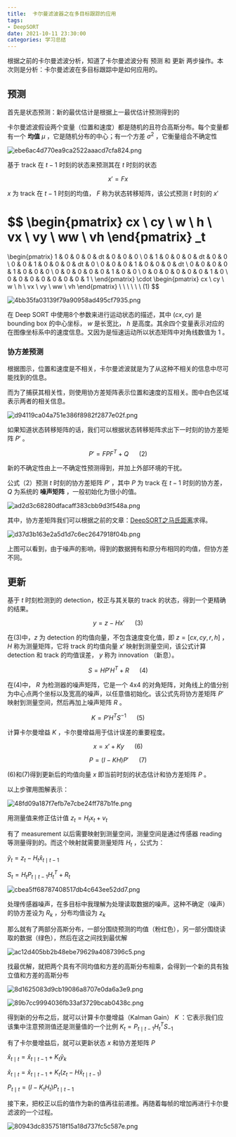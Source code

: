 ```yaml
---
title:  卡尔曼滤波器之在多目标跟踪的应用
tags: 
- DeepSORT
date: 2021-10-11 23:30:00
categories: 学习总结
---
```


根据之前的卡尔曼滤波分析，知道了卡尔曼滤波分有 预测 和 更新 两步操作。本次则是分析：卡尔曼滤波在多目标跟踪中是如何应用的。

## 预测

首先是状态预测：新的最优估计是根据上一最优估计预测得到的

卡尔曼滤波假设两个变量（位置和速度）都是随机的且符合高斯分布。每个变量都有一个 **均值** $\mu$ ，它是随机分布的中心；有一个方差 $\sigma^2$ ，它衡量组合不确定性

![ebe6ac4d770ea9ca2522aaacd7cfa824.png](https://runcoderhang.github.io/thumbnails/6da4374434914a37b8391bd1330ece4a.png)


基于 track 在 $t-1$ 时刻的状态来预测其在 $t$ 时刻的状态

$$
x' = Fx
$$

$x$ 为 track 在 $t-1$ 时刻的均值， $F$ 称为状态转移矩阵，该公式预测 $t$ 时刻的 $x'$

$$
\begin{pmatrix}
  cx \\ cy \\ w \\ h \\ vx \\ vy \\ ww \\ vh
\end{pmatrix}
_t
=
\begin{pmatrix}
  1 & 0 & 0 & 0 & dt & 0 & 0 & 0 \\ 
  0 & 1 & 0 & 0 & 0 & dt & 0 & 0 \\
  0 & 0 & 1 & 0 & 0 & 0 & dt & 0 \\
  0 & 0 & 0 & 1 & 0 & 0 & 0 & dt \\
  0 & 0 & 0 & 0 & 1 & 0 & 0 & 0 \\
  0 & 0 & 0 & 0 & 0 & 1 & 0 & 0 \\
  0 & 0 & 0 & 0 & 0 & 0 & 1 & 0 \\
  0 & 0 & 0 & 0 & 0 & 0 & 0 & 1 \\
\end{pmatrix}
\cdot 
\begin{pmatrix}
  cx \\ cy \\ w \\ h \\ vx \\ vy \\ ww \\ vh
\end{pmatrix}
 \ \ \ \ \ \ (1)
$$

![4bb35fa03139f79a90958ad495cf7935.png](https://runcoderhang.github.io/thumbnails/7768efb5c23b48c68d5ce77af5fecfc4.png)

在 Deep SORT 中使用8个参数来进行运动状态的描述，其中 $(cx, cy)$ 是 bounding box 的中心坐标， $w$ 是长宽比， $h$ 是高度。其余四个变量表示对应的在图像坐标系中的速度信息。又因为是恒速运动所以状态矩阵中对角线数值为 1 。


### 协方差预测

根据图示，位置和速度是不相关，卡尔曼滤波就是为了从这种不相关的信息中尽可能找到的信息。

而为了捕获其相关性，则使用协方差矩阵表示位置和速度的互相关。图中白色区域表示两者的相关信息。

![d94119ca04a751e386f8982f2877e02f.png](https://runcoderhang.github.io/thumbnails/765c090067c4407bb7671c06cab1081d.png)

如果知道状态转移矩阵的话，我们可以根据状态转移矩阵求出下一时刻的协方差矩阵 $P'$ 。

$$
P' = FPF^T + Q
 \ \ \ \ \ \ (2)
$$

新的不确定性由上一不确定性预测得到，并加上外部环境的干扰。

公式（2）预测 $t$ 时刻的协方差矩阵 $P'$ ，其中 $P$ 为 track 在 $t-1$ 时刻的协方差， $Q$ 为系统的 **噪声矩阵** ，一般初始化为很小的值。

![ad2d3c68280dfacaff383cbb9d3f548a.png](https://runcoderhang.github.io/thumbnails/f1ec514bcef942c7ad6b194faf521f89.png)

其中，协方差矩阵我们可以根据之前的文章：[DeepSORT之马氏距离](https://runcoderhang.github.io/%E5%AD%A6%E4%B9%A0%E6%80%BB%E7%BB%93/2021/09/05/deepsort-mahalanobis-distance/#)求得。

![d37d3b163e2a5d1d7c6ec2647918f04b.png](https://runcoderhang.github.io/thumbnails/87cc10d02e9e4a9a95a655f37c8c8376.png)

上图可以看到，由于噪声的影响，得到的数据拥有和原分布相同的均值，但协方差不同。

## 更新

基于 $t$ 时刻检测到的 detection，校正与其关联的 track 的状态，得到一个更精确的结果。

$$
y = z - Hx' \ \ \ \ \ \ (3)
$$

在(3)中，$z$ 为 detection 的均值向量，不包含速度变化值，即 $z = [cx, cy, r, h]$ ， $H$ 称为测量矩阵，它将 track 的均值向量 $x'$ 映射到测量空间，该公式计算 detection 和 track 的均值误差， $y$ 称为 innovation （新息）。

$$
S = HP'H^T + R  \ \ \ \ \ \ (4)
$$

在(4)中， $R$ 为检测器的噪声矩阵，它是一个 4x4 的对角矩阵，对角线上的值分别为中心点两个坐标以及宽高的噪声，以任意值初始化。该公式先将协方差矩阵 $P'$ 映射到测量空间，然后再加上噪声矩阵 $R$ 。

$$
K = P'H^TS^{-1} \ \ \ \ \ \ (5)
$$

计算卡尔曼增益 $K$ ，卡尔曼增益用于估计误差的重要程度。

$$
x = x' + Ky \ \ \ \ \ \ (6)
$$

$$
P = (I - KH)P' \ \ \ \ \ \ (7)
$$

(6)和(7)得到更新后的均值向量 $x$ 即当前时刻的状态估计和协方差矩阵 $P$ 。

以上步骤用图解表示：

![48fd09a187f7efb7e7cbe24ff787b1fe.png](https://runcoderhang.github.io/thumbnails/894099c891334465b740e62da8d52370.png)

用测量值来修正估计值 $z_t = H_tx_t + v_t$

有了 measurement 以后需要映射到测量空间，测量空间是通过传感器 reading 等测量得到的。而这个映射就需要测量矩阵 $H_t$ ，公式为： 

$\tilde{y}_t=z_t-H_t\hat{x}_{t \mid t-1}$

$S_t = H_tP_{t \mid t-1}H_t^T + R_t$


![cbea5ff68787408517db4c643ee52dd7.png](https://runcoderhang.github.io/thumbnails/28acc7a992bf442f8c8546244db98233.png)

处理传感器噪声，在多目标中我理解为处理读取数据的噪声。这种不确定（噪声）的协方差设为 $R_k$ ，分布均值设为 $z_k$ 

那么就有了两部分高斯分布，一部分围绕预测的均值（粉红色），另一部分围绕读取的数据（绿色），然后在这之间找到最优解


![ac12d405bb2b48ebe79629a4087396c5.png](https://runcoderhang.github.io/thumbnails/0ff1707b80f94e0b9ef991f3d227c48f.png)


找最优解，就把两个具有不同均值和方差的高斯分布相乘，会得到一个新的具有独立值和方差的高斯分布


![8d1625083d9cb19086a8707e0da6a3e9.png](https://runcoderhang.github.io/thumbnails/75c01f9b938c4592a75be217ec50d48c.png)

![89b7cc9994036fb33af3729bcab0438c.png](https://runcoderhang.github.io/thumbnails/bd611788f0b744a1aa43d1984b49ea3a.png)


得到新的分布之后，就可以计算卡尔曼增益（Kalman Gain） $K$ ：它表示我们应该集中注意预测值还是测量值的一个比例 $K_t = P_{t \mid t-1}H_t^TS_{-1}$

有了卡尔曼增益后，就可以更新状态 $x$ 和协方差矩阵 $P$

$\hat{x}_{t \mid t}=\hat{x}_{t \mid t-1}+K_t\tilde{y}_k$

$\hat{x}_{t \mid t}=\hat{x}_{t \mid t-1}+K_t(z_t-H\hat{x}_{t \mid t-1})$

$P_{t \mid t} = (I - K_tH_t)P_{t \mid t-1}$

接下来，把校正以后的值作为新的值再往前递推。再随着每帧的增加再进行卡尔曼滤波的一个过程。


![80943dc8357518f15a18d737fc5c587e.png](https://runcoderhang.github.io/thumbnails/e9d409016eaa4bd4873faf5de83de234.png)